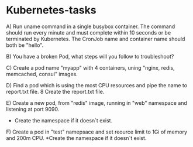 # Kubernetes-tasks
A) Run uname command in a single busybox container. The command should run every minute and must complete within 10 seconds or be terminated by Kubernetes. The CronJob name and container name should both be "hello".

B) You have a broken Pod, what steps will you follow to troubleshoot?

C) Create a pod name "myapp" with 4 containers, uning "nginx, redis, memcached, consul" images.

D) Find a pod which is using the most CPU resources and pipe the name to report.txt file.
 8 Create the report.txt file.

E) Create a new pod, from "redis" image, running in "web" namespace and listening at port 9090.
 * Create the namespace if it doesn`t exist.

F) Create a pod in "test" namepsace and set reource limit to 1Gi of memory and 200m CPU.
*Create the namespace if it doesn`t exist.
